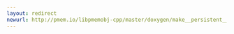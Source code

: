 ```yaml
---
layout: redirect
newurl: http://pmem.io/libpmemobj-cpp/master/doxygen/make__persistent__array_8hpp.html
---
```


